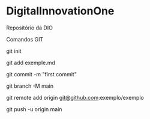 # DigitalInnovationOne
Repositório da DIO



Comandos GIT



git init

git add exemple.md

git commit -m "first commit"

git branch -M main

git remote add origin git@github.com:exemplo/exemplo

git push -u origin main


